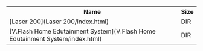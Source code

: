 <table>
<tr><th>Name</th><th>Size</th></tr>
<tr><td>[Laser 200](Laser 200/index.html)</td><td>DIR</td></tr>
<tr><td>[V.Flash Home Edutainment System](V.Flash Home Edutainment System/index.html)</td><td>DIR</td></tr>
</table>
